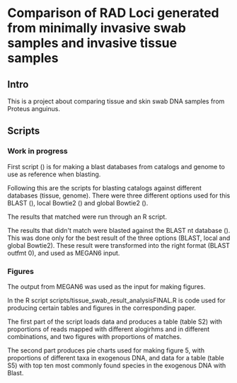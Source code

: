 # Comparison of RAD Loci generated from minimally invasive swab samples and invasive tissue samples

## Intro

This is a project about comparing tissue and skin swab DNA samples from Proteus anguinus.

## Scripts

### Work in progress

First script () is for making a blast databases from catalogs and genome to use as reference when blasting.

Following this are the scripts for blasting catalogs against different databases (tissue, genome). There were three different options used for this BLAST (), local Bowtie2 () and global Bowtie2 ().

The results that matched were run through an R script.

The results that didn't match were blasted against the BLAST nt database (). This was done only for the best result of the three options (BLAST, local and global Bowtie2). These result were transformed into the right format (BLAST outfmt 0), and used as MEGAN6 input.



### Figures

The output from MEGAN6 was used as the input for making figures.

In the R script scripts/tissue_swab_result_analysisFINAL.R is code used for producing certain tables and figures in the corresponding paper.

The first part of the script loads data and produces a table (table S2) with proportions of reads mapped with different alogirhms and in different combinations, and two figures with proportions of matches.

The second part produces pie charts used for making figure 5, with proportions of different taxa in exogenous DNA, and data for a table (table S5) with top ten most commonly found species in the exogenous DNA with Blast.



